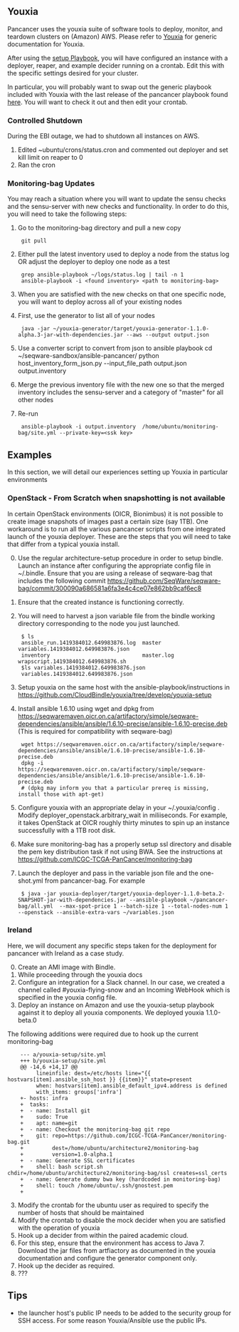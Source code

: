 ## Youxia ##

Pancancer uses the youxia suite of software tools to deploy, monitor, and teardown clusters on (Amazon) AWS.
Please refer to [Youxia](https://github.com/CloudBindle/youxia) for generic documentation for Youxia.

After using the [setup Playbook](https://github.com/CloudBindle/youxia/tree/develop/youxia-setup), you will have configured an instance with a deployer, reaper, and example decider running on a crontab. Edit this with the specific settings desired for your cluster. 

In particular, you will probably want to swap out the generic playbook included with Youxia with the last release of the pancancer playbook found [here](https://github.com/ICGC-TCGA-PanCancer/monitoring-bag). You will want to check it out and then edit your crontab. 

### Controlled Shutdown ###

During the EBI outage, we had to shutdown all instances on AWS.

1. Edited ~ubuntu/crons/status.cron and commented out deployer and set kill limit on reaper to 0
2. Ran the cron

### Monitoring-bag Updates ###

You may reach a situation where you will want to update the sensu checks and the sensu-server with new checks and functionality. In order to do this, you will need to take the following steps:

1. Go to the monitoring-bag directory and pull a new copy

        git pull
2. Either pull the latest inventory used to deploy a node from the status log OR adjust the deployer to deploy one node as a test

        grep ansible-playbook ~/logs/status.log | tail -n 1 
        ansible-playbook -i <found inventory> <path to monitoring-bag> 
3. When you are satisfied with the new checks on that one specific node, you will want to deploy across all of your existing nodes
4. First, use the generator to list all of your nodes

        java -jar ~/youxia-generator/target/youxia-generator-1.1.0-alpha.3-jar-with-dependencies.jar --aws --output output.json
5. Use a converter script to convert from json to ansible playbook 
        cd ~/seqware-sandbox/ansible-pancancer/
        python host_inventory_form_json.py  --input_file_path output.json output.inventory
6. Merge the previous inventory file with the new one so that the merged inventory includes the sensu-server and a category of "master" for all other nodes
7. Re-run

        ansible-playbook -i output.inventory  /home/ubuntu/monitoring-bag/site.yml --private-key=<ssk key>
        
## Examples

In this section, we will detail our experiences setting up Youxia in particular environments

### OpenStack - From Scratch when snapshotting is not available ###

In certain OpenStack environments (OICR, Bionimbus) it is not possible to create image snapshots of images past a certain size (say 1TB). One workaround is to run all the various pancancer scripts from one integrated launch of the youxia deployer. These are the steps that you will need to take that differ from a typical youxia install. 

0. Use the regular architecture-setup procedure in order to setup bindle. Launch an instance after configuring the appropriate config file in ~/.bindle. Ensure that you are using a release of seqware-bag that includes the following commit https://github.com/SeqWare/seqware-bag/commit/300090a686581a6fa3e4c4ce07e862bb9caf6ec8
1. Ensure that the created instance is functioning correctly. 
2. You will need to harvest a json variable file from the bindle working directory corresponding to the node you just launched. 

        $ ls
        ansible_run.1419384012.649983876.log  master      variables.1419384012.649983876.json
        inventory                             master.log  wrapscript.1419384012.649983876.sh
        $ls variables.1419384012.649983876.json 
        variables.1419384012.649983876.json

3. Setup youxia on the same host with the ansible-playbook/instructions in https://github.com/CloudBindle/youxia/tree/develop/youxia-setup
4. Install ansible 1.6.10 using wget and dpkg from https://seqwaremaven.oicr.on.ca/artifactory/simple/seqware-dependencies/ansible/ansible/1.6.10-precise/ansible-1.6.10-precise.deb (This is required for compatibility with seqware-bag)

        wget https://seqwaremaven.oicr.on.ca/artifactory/simple/seqware-dependencies/ansible/ansible/1.6.10-precise/ansible-1.6.10-precise.deb
        dpkg -i https://seqwaremaven.oicr.on.ca/artifactory/simple/seqware-dependencies/ansible/ansible/1.6.10-precise/ansible-1.6.10-precise.deb
        # (dpkg may inform you that a particular prereq is missing, install those with apt-get)

5. Configure youxia with an appropriate delay in your ~/.youxia/config . Modify deployer\_openstack.arbitrary_wait in miliiseconds. For example, it takes OpenStack at OICR roughly thirty minutes to spin up an instance successfully with a 1TB root disk. 
6. Make sure monitoring-bag has a properly setup ssl directory and disable the pem key distribution task if not using BWA. See the instructions at https://github.com/ICGC-TCGA-PanCancer/monitoring-bag
7. Launch the deployer and pass in the variable json file and the one-shot.yml from pancancer-bag. For example  

        $ java -jar youxia-deployer/target/youxia-deployer-1.1.0-beta.2-SNAPSHOT-jar-with-dependencies.jar --ansible-playbook ~/pancancer-bag/all.yml  --max-spot-price 1 --batch-size 1 --total-nodes-num 1 --openstack --ansible-extra-vars ~/variables.json

### Ireland ####

Here, we will document any specific steps taken for the deployment for pancancer with Ireland as a case study.

0. Create an AMI image with Bindle.
1. While proceeding through the youxia docs 
  1. Configure an integration for a Slack channel. In our case, we created a channel called #youxia-flying-snow and an Incoming WebHook which is specified in the youxia config file.
  2. Deploy an instance on Amazon and use the youxia-setup playbook against it to deploy all youxia components. We deployed youxia 1.1.0-beta.0

The following additions were required due to hook up the current monitoring-bag 

        --- a/youxia-setup/site.yml
        +++ b/youxia-setup/site.yml
        @@ -14,6 +14,17 @@
             lineinfile: dest=/etc/hosts line="{{ hostvars[item].ansible_ssh_host }} {{item}}" state=present
             when: hostvars[item].ansible_default_ipv4.address is defined
             with_items: groups['infra']
        +- hosts: infra
        +  tasks:
        +  - name: Install git
        +    sudo: True
        +    apt: name=git
        +  - name: Checkout the monitoring-bag git repo
        +    git: repo=https://github.com/ICGC-TCGA-PanCancer/monitoring-bag.git
        +         dest=/home/ubuntu/architecture2/monitoring-bag
        +         version=1.0-alpha.1
        +  - name: Generate SSL certificates
        +    shell: bash script.sh chdir=/home/ubuntu/architecture2/monitoring-bag/ssl creates=ssl_certs
        +  - name: Generate dummy bwa key (hardcoded in monitoring-bag)
        +    shell: touch /home/ubuntu/.ssh/gnostest.pem
        +

  3. Modify the crontab for the ubuntu user as required to specify the number of hosts that should be maintained
  4. Modify the crontab to disable the mock decider when you are satisfied with the operation of youxia
2. Hook up a decider from within the paired academic cloud.  
  1. For this step, ensure that the environment has access to Java 7. Download the jar files from artfiactory as documented in the youxia documentation and configure the generator component only.
3. Hook up the decider as required.
4. ???

## Tips

* the launcher host's public IP needs to be added to the security group for SSH access. For some reason Youxia/Ansible use the public IPs.

